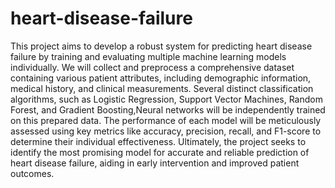 # heart-disease-failure
This project aims to develop a robust system for predicting heart disease failure by training and evaluating multiple machine learning models individually. We will collect and preprocess a comprehensive dataset containing various patient attributes, including demographic information, medical history, and clinical measurements. Several distinct classification algorithms, such as Logistic Regression, Support Vector Machines, Random Forest, and Gradient Boosting,Neural networks will be independently trained on this prepared data. The performance of each model will be meticulously assessed using key metrics like accuracy, precision, recall, and F1-score to determine their individual effectiveness. Ultimately, the project seeks to identify the most promising model for accurate and reliable prediction of heart disease failure, aiding in early intervention and improved patient outcomes.
